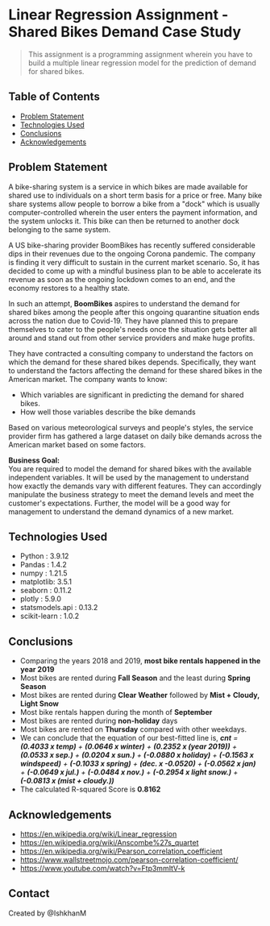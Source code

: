
# Linear Regression Assignment - Shared Bikes Demand Case Study
> This assignment is a programming assignment wherein you have to build a multiple linear regression model for the prediction of demand for shared bikes. 


## Table of Contents
* [Problem Statement](#general-information)
* [Technologies Used](#technologies-used)
* [Conclusions](#conclusions)
* [Acknowledgements](#acknowledgements)

<!-- You can include any other section that is pertinent to your problem -->

## Problem Statement

A bike-sharing system is a service in which bikes are made available for shared use to individuals on a short term basis for a price or free. Many bike share systems allow people to borrow a bike from a "dock" which is usually computer-controlled wherein the user enters the payment information, and the system unlocks it. This bike can then be returned to another dock belonging to the same system.


A US bike-sharing provider BoomBikes has recently suffered considerable dips in their revenues due to the ongoing Corona pandemic. The company is finding it very difficult to sustain in the current market scenario. So, it has decided to come up with a mindful business plan to be able to accelerate its revenue as soon as the ongoing lockdown comes to an end, and the economy restores to a healthy state. 


In such an attempt, **BoomBikes** aspires to understand the demand for shared bikes among the people after this ongoing quarantine situation ends across the nation due to Covid-19. They have planned this to prepare themselves to cater to the people's needs once the situation gets better all around and stand out from other service providers and make huge profits.



They have contracted a consulting company to understand the factors on which the demand for these shared bikes depends. Specifically, they want to understand the factors affecting the demand for these shared bikes in the American market. The company wants to know:

-   Which variables are significant in predicting the demand for shared bikes.
-   How well those variables describe the bike demands

Based on various meteorological surveys and people's styles, the service provider firm has gathered a large dataset on daily bike demands across the American market based on some factors.

**Business Goal:**  
You are required to model the demand for shared bikes with the available independent variables. It will be used by the management to understand how exactly the demands vary with different features. They can accordingly manipulate the business strategy to meet the demand levels and meet the customer's expectations. Further, the model will be a good way for management to understand the demand dynamics of a new market.

<!-- You don't have to answer all the questions - just the ones relevant to your project. -->

## Technologies Used
-   Python : 3.9.12
-   Pandas : 1.4.2
-   numpy : 1.21.5
-   matplotlib: 3.5.1
-   seaborn : 0.11.2
-   plotly : 5.9.0
-   statsmodels.api : 0.13.2
-   scikit-learn : 1.0.2

<!-- As the libraries versions keep on changing, it is recommended to mention the version of library used in this project -->

## Conclusions
- Comparing the years 2018 and 2019, **most bike rentals happened in the year 2019**
- Most bikes are rented during **Fall Season** and the least during **Spring Season**
- Most bikes are rented during **Clear Weather** followed by **Mist + Cloudy, Light Snow**
- Most bike rentals happen during the month of **September**
- Most bikes are rented during **non-holiday** days
- Most bikes are rented on **Thursday** compared with other weekdays.
- We can conclude that the equation of our best-fitted line is,
_**cnt** = **(0.4033 x temp)** + **(0.0646 x winter)** + **(0.2352 x (year 2019))** + **(0.0533 x sep.)** + **(0.0204 x sun.)** + **(-0.0880 x holiday)** + **(-0.1563 x windspeed)** + **(-0.1033 x spring)** + **(dec. x -0.0520)** + **(-0.0562 x jan)** + **(-0.0649 x jul.)** + **(-0.0484 x nov.)** + **(-0.2954 x light snow.)** + **(-0.0813 x (mist + cloudy.))**_
- The calculated R-squared Score is **0.8162**
<!-- You don't have to answer all the questions - just the ones relevant to your project. -->


## Acknowledgements

- https://en.wikipedia.org/wiki/Linear_regression
- https://en.wikipedia.org/wiki/Anscombe%27s_quartet
- https://en.wikipedia.org/wiki/Pearson_correlation_coefficient
- https://www.wallstreetmojo.com/pearson-correlation-coefficient/
- https://www.youtube.com/watch?v=Ftp3mmItV-k

## Contact
Created by @IshkhanM


<!-- Optional -->
<!-- ## License -->
<!-- This project is open source and available under the [... License](). -->

<!-- You don't have to include all sections - just the one's relevant to your project -->
